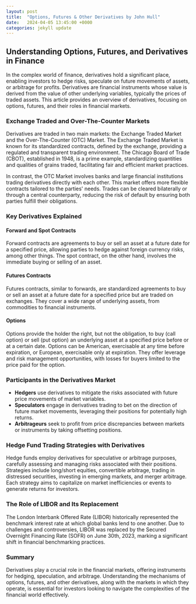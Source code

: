 ```yaml
---
layout: post
title:  "Options, Futures & Other Derivatives by John Hull"
date:   2024-04-05 13:45:00 +0000
categories: jekyll update
---
```


## Understanding Options, Futures, and Derivatives in Finance

In the complex world of finance, derivatives hold a significant place, enabling investors to hedge risks, speculate on future movements of assets, or arbitrage for profits. Derivatives are financial instruments whose value is derived from the value of other underlying variables, typically the prices of traded assets. This article provides an overview of derivatives, focusing on options, futures, and their roles in financial markets.

### Exchange Traded and Over-The-Counter Markets

Derivatives are traded in two main markets: the Exchange Traded Market and the Over-The-Counter (OTC) Market. The Exchange Traded Market is known for its standardized contracts, defined by the exchange, providing a regulated and transparent trading environment. The Chicago Board of Trade (CBOT), established in 1948, is a prime example, standardizing quantities and qualities of grains traded, facilitating fair and efficient market practices.

In contrast, the OTC Market involves banks and large financial institutions trading derivatives directly with each other. This market offers more flexible contracts tailored to the parties' needs. Trades can be cleared bilaterally or through a central counterparty, reducing the risk of default by ensuring both parties fulfill their obligations.

### Key Derivatives Explained

#### Forward and Spot Contracts
Forward contracts are agreements to buy or sell an asset at a future date for a specified price, allowing parties to hedge against foreign currency risks, among other things. The spot contract, on the other hand, involves the immediate buying or selling of an asset.

#### Futures Contracts
Futures contracts, similar to forwards, are standardized agreements to buy or sell an asset at a future date for a specified price but are traded on exchanges. They cover a wide range of underlying assets, from commodities to financial instruments.

#### Options
Options provide the holder the right, but not the obligation, to buy (call option) or sell (put option) an underlying asset at a specified price before or at a certain date. Options can be American, exercisable at any time before expiration, or European, exercisable only at expiration. They offer leverage and risk management opportunities, with losses for buyers limited to the price paid for the option.

### Participants in the Derivatives Market

- **Hedgers** use derivatives to mitigate the risks associated with future price movements of market variables.
- **Speculators** engage in derivatives trading to bet on the direction of future market movements, leveraging their positions for potentially high returns.
- **Arbitrageurs** seek to profit from price discrepancies between markets or instruments by taking offsetting positions.

### Hedge Fund Trading Strategies with Derivatives

Hedge funds employ derivatives for speculative or arbitrage purposes, carefully assessing and managing risks associated with their positions. Strategies include long/short equities, convertible arbitrage, trading in distressed securities, investing in emerging markets, and merger arbitrage. Each strategy aims to capitalize on market inefficiencies or events to generate returns for investors.

### The Role of LIBOR and Its Replacement

The London Interbank Offered Rate (LIBOR) historically represented the benchmark interest rate at which global banks lend to one another. Due to challenges and controversies, LIBOR was replaced by the Secured Overnight Financing Rate (SOFR) on June 30th, 2023, marking a significant shift in financial benchmarking practices.

### Summary

Derivatives play a crucial role in the financial markets, offering instruments for hedging, speculation, and arbitrage. Understanding the mechanisms of options, futures, and other derivatives, along with the markets in which they operate, is essential for investors looking to navigate the complexities of the financial world effectively.